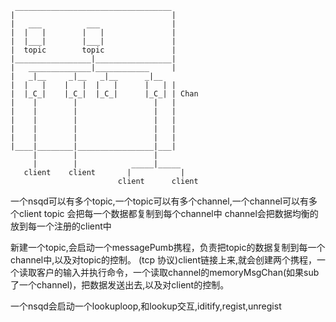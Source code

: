 	 ___________________________________
	|                   				|
	|   ___			 ___    			|
	|  |   |		|   |   			|
	|  |___|		|___|   			|
	|  topic		topic   			|
	|_________________|_________________|
	|   ______________|____________		|
	|   _|__     _|__   _|__      _|__
	|  |   |    |   |  |   |      |   |	|
	|  |_C_|    |_C_|  |_C_|      |_C_|	| Chan
	|    |        |   				|   |
	|    |     	  |    				|	|
	|    |        |   				|	|
	|    |        |   				|	|
	|  	 |        |      			|	|
	|____|________|_________________|___|
		 |        |                 |
		 |	      |            _____|_____
       client    client       |           |
                            client      client


一个nsqd可以有多个topic,一个topic可以有多个channel,一个channel可以有多个client
topic 会把每一个数据都复制到每个channel中
channel会把数据均衡的放到每一个注册的client中

新建一个topic,会启动一个messagePumb携程，负责把topic的数据复制到每一个channel中,以及对topic的控制。
(tcp 协议)client链接上来,就会创建两个携程，一个读取客户的输入并执行命令，一个读取channel的memoryMsgChan(如果sub了一个channel)，把数据发送出去,以及对client的控制。

一个nsqd会启动一个lookuploop,和lookup交互,iditify,regist,unregist
